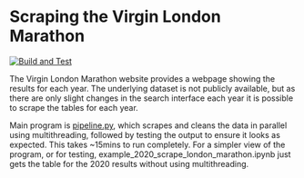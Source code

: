 # Scraping the Virgin London Marathon
[![Build and Test](https://github.com/michaelwalshe/scrape_london_marathon/actions/workflows/build-and-test.yml/badge.svg)](https://github.com/michaelwalshe/scrape_london_marathon/actions)


The Virgin London Marathon website provides a webpage showing the results for each year. The underlying dataset is not publicly available, but as there are only slight changes in the search interface each year it is possible to scrape the tables for each year.

Main program is [pipeline.py](/src/pipeline.py), which scrapes and cleans the data in parallel using multithreading, followed by testing the output to ensure it looks as expected. This takes \~15mins to run completely. For a simpler view of the program, or for testing, example_2020_scrape_london_marathon.ipynb just gets the table for the 2020 results without using multithreading.
